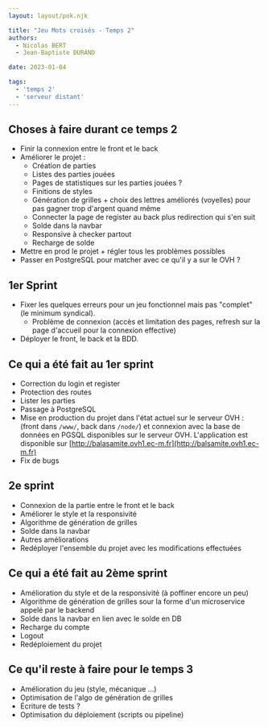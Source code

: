 ```yaml
---
layout: layout/pok.njk

title: "Jeu Mots croisés - Temps 2"
authors:
  - Nicolas BERT
  - Jean-Baptiste DURAND

date: 2023-01-04

tags:
  - 'temps 2'
  - 'serveur distant'
---
```


## Choses à faire durant ce temps 2

- Finir la connexion entre le front et le back
- Améliorer le projet : 
  - Création de parties
  - Listes des parties jouées
  - Pages de statistiques sur les parties jouées ?
  - Finitions de styles
  - Génération de grilles + choix des lettres améliorés (voyelles) pour pas gagner trop d'argent quand même
  - Connecter la page de register au back plus redirection qui s'en suit
  - Solde dans la navbar
  - Responsive à checker partout
  - Recharge de solde
- Mettre en prod le projet + régler tous les problèmes possibles
- Passer en PostgreSQL pour matcher avec ce qu'il y a sur le OVH ?

## 1er Sprint

- Fixer les quelques erreurs pour un jeu fonctionnel mais pas "complet" (le minimum syndical).
  - Problème de connexion (accès et limitation des pages, refresh sur la page d'accueil pour la connexion effective)
- Déployer le front, le back et la BDD.

## Ce qui a été fait au 1er sprint

- Correction du login et register
- Protection des routes
- Lister les parties
- Passage à PostgreSQL
- Mise en production du projet dans l'état actuel sur le serveur OVH : (front dans `/www/`, back dans `/node/`) et connexion avec la base de données en PGSQL disponibles sur le serveur OVH. L'application est disponible sur [http://balasamite.ovh1.ec-m.fr](http://balsamite.ovh1.ec-m.fr)
- Fix de bugs

## 2e sprint

- Connexion de la partie entre le front et le back
- Améliorer le style et la responsivité
- Algorithme de génération de grilles
- Solde dans la navbar
- Autres améliorations
- Redéployer l'ensemble du projet avec les modifications effectuées

## Ce qui a été fait au 2ème sprint

- Amélioration du style et de la responsivité (à poffiner encore un peu)
- Algorithme de génération de grilles sour la forme d'un microservice appelé par le backend
- Solde dans la navbar en lien avec le solde en DB
- Recharge du compte
- Logout
- Redéploiement du projet

## Ce qu'il reste à faire pour le temps 3

- Amélioration du jeu (style, mécanique ...)
- Optimisation de l'algo de génération de grilles
- Écriture de tests ?
- Optimisation du déploiement (scripts ou pipeline)